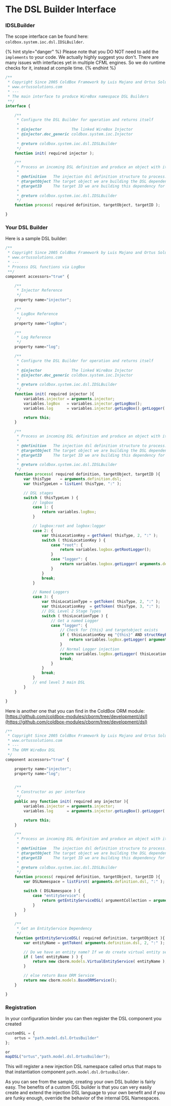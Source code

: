 # The DSL Builder Interface

### IDSLBuilder

The scope interface can be found here: `coldbox.system.ioc.dsl.IDSLBuilder`.&#x20;

{% hint style="danger" %}
Please note that you DO NOT need to add the `implements` to your code.  We actually highly suggest you don't.  There are many issues with interfaces yet in multiple CFML engines.  So we do runtime checks for it, instead at compile time.
{% endhint %}

```javascript
/**
 * Copyright Since 2005 ColdBox Framework by Luis Majano and Ortus Solutions, Corp
 * www.ortussolutions.com
 * ---
 * The main interface to produce WireBox namespace DSL Builders
 **/
interface {

	/**
	 * Configure the DSL Builder for operation and returns itself
	 *
	 * @injector             The linked WireBox Injector
	 * @injector.doc_generic coldbox.system.ioc.Injector
	 *
	 * @return coldbox.system.ioc.dsl.IDSLBuilder
	 */
	function init( required injector );

	/**
	 * Process an incoming DSL definition and produce an object with it
	 *
	 * @definition   The injection dsl definition structure to process. Keys: name, dsl
	 * @targetObject The target object we are building the DSL dependency for. If empty, means we are just requesting building
	 * @targetID     The target ID we are building this dependency for
	 *
	 * @return coldbox.system.ioc.dsl.IDSLBuilder
	 */
	function process( required definition, targetObject, targetID );

}

```

### Your DSL Builder

Here is a sample DSL builder:

```javascript
/**
 * Copyright Since 2005 ColdBox Framework by Luis Majano and Ortus Solutions, Corp
 * www.ortussolutions.com
 * ---
 * Process DSL functions via LogBox
 **/
component accessors="true" {

	/**
	 * Injector Reference
	 */
	property name="injector";

	/**
	 * LogBox Reference
	 */
	property name="logBox";

	/**
	 * Log Reference
	 */
	property name="log";

	/**
	 * Configure the DSL Builder for operation and returns itself
	 *
	 * @injector             The linked WireBox Injector
	 * @injector.doc_generic coldbox.system.ioc.Injector
	 *
	 * @return coldbox.system.ioc.dsl.IDSLBuilder
	 */
	function init( required injector ){
		variables.injector = arguments.injector;
		variables.logBox   = variables.injector.getLogBox();
		variables.log      = variables.injector.getLogBox().getLogger( this );

		return this;
	}

	/**
	 * Process an incoming DSL definition and produce an object with it
	 *
	 * @definition   The injection dsl definition structure to process. Keys: name, dsl
	 * @targetObject The target object we are building the DSL dependency for. If empty, means we are just requesting building
	 * @targetID     The target ID we are building this dependency for
	 *
	 * @return coldbox.system.ioc.dsl.IDSLBuilder
	 */
	function process( required definition, targetObject, targetID ){
		var thisType    = arguments.definition.dsl;
		var thisTypeLen = listLen( thisType, ":" );

		// DSL stages
		switch ( thisTypeLen ) {
			// logbox
			case 1: {
				return variables.logBox;
			}

			// logbox:root and logbox:logger
			case 2: {
				var thisLocationKey = getToken( thisType, 2, ":" );
				switch ( thisLocationKey ) {
					case "root": {
						return variables.logbox.getRootLogger();
					}
					case "logger": {
						return variables.logbox.getLogger( arguments.definition.name );
					}
				}
				break;
			}

			// Named Loggers
			case 3: {
				var thisLocationType = getToken( thisType, 2, ":" );
				var thisLocationKey  = getToken( thisType, 3, ":" );
				// DSL Level 2 Stage Types
				switch ( thisLocationType ) {
					// Get a named Logger
					case "logger": {
						// Check for {this} and targetobject exists
						if ( thisLocationKey eq "{this}" AND structKeyExists( arguments, "targetObject" ) ) {
							return variables.logBox.getLogger( arguments.targetObject );
						}
						// Normal Logger injection
						return variables.logBox.getLogger( thisLocationKey );
						break;
					}
				}
				break;
			}
			// end level 3 main DSL
		}
	}

}

```

Here is another one that you can find in the ColdBox ORM module: [https://github.com/coldbox-modules/cborm/tree/development/dsl](https://github.com/coldbox-modules/cborm/tree/development/dsl)

```javascript
/**
 * Copyright Since 2005 ColdBox Framework by Luis Majano and Ortus Solutions, Corp
 * www.ortussolutions.com
 * ---
 * The ORM WireBox DSL
 */
component accessors="true" {

	property name="injector";
	property name="log";


	/**
	 * Constructor as per interface
	 */
	public any function init( required any injector ){
		variables.injector = arguments.injector;
		variables.log      = arguments.injector.getLogBox().getLogger( this );

		return this;
	}

	/**
	 * Process an incoming DSL definition and produce an object with it
	 *
	 * @definition   The injection dsl definition structure to process. Keys: name, dsl
	 * @targetObject The target object we are building the DSL dependency for. If empty, means we are just requesting building
	 * @targetID     The target ID we are building this dependency for
	 *
	 * @return coldbox.system.ioc.dsl.IDSLBuilder
	 */
	function process( required definition, targetObject, targetID ){
		var DSLNamespace = listFirst( arguments.definition.dsl, ":" );

		switch ( DSLNamespace ) {
			case "entityService": {
				return getEntityServiceDSL( argumentCollection = arguments );
			}
		}
	}

	/**
	 * Get an EntityService Dependency
	 */
	function getEntityServiceDSL( required definition, targetObject ){
		var entityName = getToken( arguments.definition.dsl, 2, ":" );

		// Do we have an entity name? If we do create virtual entity service
		if ( len( entityName ) ) {
			return new cborm.models.VirtualEntityService( entityName );
		}

		// else return Base ORM Service
		return new cborm.models.BaseORMService();
	}

}

```

### Registration

In your configuration binder you can then register the DSL component you created

```javascript
customDSL = {
    ortus = "path.model.dsl.OrtusBuilder"
};

or
mapDSL("ortus","path.model.dsl.OrtusBuilder");
```

This will register a new injection DSL namespace called ortus that maps to that instantiation component `path.model.dsl.OrtusBuilder`.&#x20;

As you can see from the sample, creating your own DSL builder is fairly easy. The benefits of a custom DSL builder is that you can very easily create and extend the injection DSL language to your own benefit and if you are funky enough, override the behavior of the internal DSL Namespaces.
